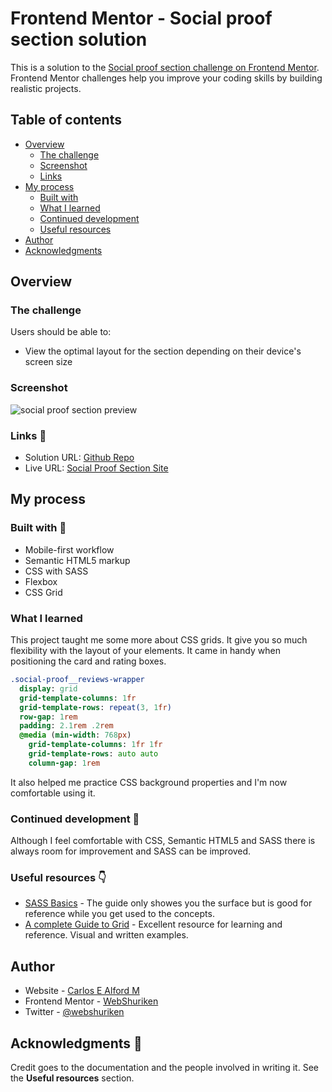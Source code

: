 # Frontend Mentor - Social proof section solution

This is a solution to the [Social proof section challenge on Frontend Mentor](https://www.frontendmentor.io/challenges/social-proof-section-6e0qTv_bA). Frontend Mentor challenges help you improve your coding skills by building realistic projects.

## Table of contents

- [Overview](#overview)
  - [The challenge](#the-challenge)
  - [Screenshot](#screenshot)
  - [Links](#links)
- [My process](#my-process)
  - [Built with](#built-with)
  - [What I learned](#what-i-learned)
  - [Continued development](#continued-development)
  - [Useful resources](#useful-resources)
- [Author](#author)
- [Acknowledgments](#acknowledgments)

## Overview

### The challenge

Users should be able to:

- View the optimal layout for the section depending on their device's screen size

### Screenshot

![social proof section preview](./screenshot.png)

### Links :link:

- Solution URL: [Github Repo](https://github.com/web-shuriken/social-proof-section)
- Live URL: [Social Proof Section Site](https://web-shuriken.github.io/social-proof-section/)

## My process

### Built with :wrench:

- Mobile-first workflow
- Semantic HTML5 markup
- CSS with SASS
- Flexbox
- CSS Grid

### What I learned

This project taught me some more about CSS grids. It give you so much flexibility with the layout of your elements. It came in handy when positioning the card and rating boxes.

```sass
.social-proof__reviews-wrapper
  display: grid
  grid-template-columns: 1fr
  grid-template-rows: repeat(3, 1fr)
  row-gap: 1rem
  padding: 2.1rem .2rem
  @media (min-width: 768px)
    grid-template-columns: 1fr 1fr
    grid-template-rows: auto auto
    column-gap: 1rem
```

It also helped me practice CSS background properties and I'm now comfortable using it.

### Continued development :muscle:

Although I feel comfortable with CSS, Semantic HTML5 and SASS there is always room for improvement and SASS can be improved.

### Useful resources :point_down:

- [SASS Basics](https://sass-lang.com/guide) - The guide only showes you the surface but is good for reference while you get used to the concepts.
- [A complete Guide to Grid](https://css-tricks.com/snippets/css/complete-guide-grid/) - Excellent resource for learning and reference. Visual and written examples.

## Author

- Website - [Carlos E Alford M](https://carlosealford.com)
- Frontend Mentor - [WebShuriken](https://www.frontendmentor.io/profile/WebShuriken)
- Twitter - [@webshuriken](https://www.twitter.com/webshuriken)

## Acknowledgments :clap:

Credit goes to the documentation and the people involved in writing it. See the **Useful resources** section.
